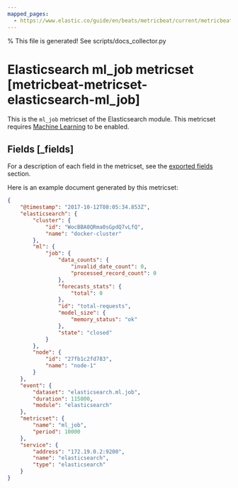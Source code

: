 ```yaml
---
mapped_pages:
  - https://www.elastic.co/guide/en/beats/metricbeat/current/metricbeat-metricset-elasticsearch-ml_job.html
---
```


% This file is generated! See scripts/docs_collector.py

# Elasticsearch ml_job metricset [metricbeat-metricset-elasticsearch-ml_job]

This is the `ml_job` metricset of the Elasticsearch module. This metricset requires [Machine Learning](https://www.elastic.co/products/x-pack/machine-learning) to be enabled.

## Fields [_fields]

For a description of each field in the metricset, see the [exported fields](/reference/metricbeat/exported-fields-elasticsearch.md) section.

Here is an example document generated by this metricset:

```json
{
    "@timestamp": "2017-10-12T08:05:34.853Z",
    "elasticsearch": {
        "cluster": {
            "id": "WocBBA0QRma0sGpdQ7vLfQ",
            "name": "docker-cluster"
        },
        "ml": {
            "job": {
                "data_counts": {
                    "invalid_date_count": 0,
                    "processed_record_count": 0
                },
                "forecasts_stats": {
                    "total": 0
                },
                "id": "total-requests",
                "model_size": {
                    "memory_status": "ok"
                },
                "state": "closed"
            }
        },
        "node": {
            "id": "27fb1c2fd783",
            "name": "node-1"
        }
    },
    "event": {
        "dataset": "elasticsearch.ml.job",
        "duration": 115000,
        "module": "elasticsearch"
    },
    "metricset": {
        "name": "ml_job",
        "period": 10000
    },
    "service": {
        "address": "172.19.0.2:9200",
        "name": "elasticsearch",
        "type": "elasticsearch"
    }
}
```
